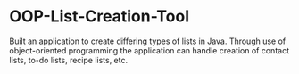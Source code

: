 # OOP-List-Creation-Tool
Built an application to create differing types of lists in Java. Through use of object-oriented programming the application can handle  creation of contact lists, to-do lists, recipe lists, etc. 
